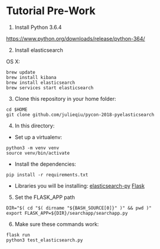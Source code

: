 # Tutorial Pre-Work

1. Install Python 3.6.4

https://www.python.org/downloads/release/python-364/

2. Install elasticsearch

OS X:
```
brew update
brew install kibana
brew install elasticsearch
brew services start elasticsearch
```
3. Clone this repository in your home folder:

```
cd $HOME
git clone github.com/julieqiu/pycon-2018-pyelasticsearch
```

4. In this directory:
- Set up a virtualenv:
```
python3 -m venv venv
source venv/bin/activate
```
- Install the dependencies:
```
pip install -r requirements.txt
```
- Libraries you will be installing:
[elasticsearch-py](https://github.com/elastic/elasticsearch-py)
[Flask](http://flask.pocoo.org)

5. Set the FLASK_APP path
```
DIR="$( cd "$( dirname "${BASH_SOURCE[0]}" )" && pwd )"
export FLASK_APP=${DIR}/searchapp/searchapp.py
```

6. Make sure these commands work:
```
flask run
python3 test_elasticsearch.py
```
